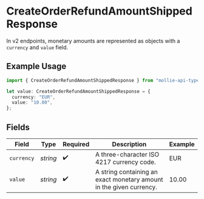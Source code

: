 # CreateOrderRefundAmountShippedResponse

In v2 endpoints, monetary amounts are represented as objects with a `currency` and `value` field.

## Example Usage

```typescript
import { CreateOrderRefundAmountShippedResponse } from "mollie-api-typescript/models/operations";

let value: CreateOrderRefundAmountShippedResponse = {
  currency: "EUR",
  value: "10.00",
};
```

## Fields

| Field                                                               | Type                                                                | Required                                                            | Description                                                         | Example                                                             |
| ------------------------------------------------------------------- | ------------------------------------------------------------------- | ------------------------------------------------------------------- | ------------------------------------------------------------------- | ------------------------------------------------------------------- |
| `currency`                                                          | *string*                                                            | :heavy_check_mark:                                                  | A three-character ISO 4217 currency code.                           | EUR                                                                 |
| `value`                                                             | *string*                                                            | :heavy_check_mark:                                                  | A string containing an exact monetary amount in the given currency. | 10.00                                                               |